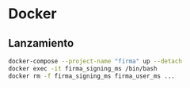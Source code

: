 # Docker
## Lanzamiento
```bash
docker-compose --project-name "firma" up --detach
docker exec -it firma_signing_ms /bin/bash
docker rm -f firma_signing_ms firma_user_ms ...
```